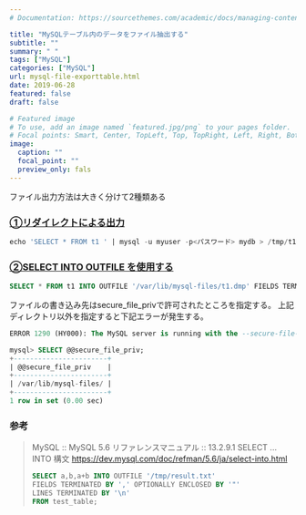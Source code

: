 ```yaml
---
# Documentation: https://sourcethemes.com/academic/docs/managing-content/

title: "MySQLテーブル内のデータをファイル抽出する"
subtitle: ""
summary: " "
tags: ["MySQL"]
categories: ["MySQL"]
url: mysql-file-exporttable.html
date: 2019-06-28
featured: false
draft: false

# Featured image
# To use, add an image named `featured.jpg/png` to your pages folder.
# Focal points: Smart, Center, TopLeft, Top, TopRight, Left, Right, BottomLeft, Bottom, BottomRight.
image:
  caption: ""
  focal_point: ""
  preview_only: fals
---
```




ファイル出力方法は大きく分けて2種類ある

### <u>①リダイレクトによる出力</u>

```sql
echo 'SELECT * FROM t1 ' | mysql -u myuser -p<パスワード> mydb > /tmp/t1.dmp
```

### <u>②SELECT INTO OUTFILE を使用する</u>

```sql
SELECT * FROM t1 INTO OUTFILE '/var/lib/mysql-files/t1.dmp' FIELDS TERMINATED BY ',' LINES TERMINATED BY '\n';
```

ファイルの書き込み先はsecure_file_privで許可されたところを指定する。
上記ディレクトリ以外を指定すると下記エラーが発生する。

```sql
ERROR 1290 (HY000): The MySQL server is running with the --secure-file-priv option so it cannot execute this statement
```

```sql
mysql> SELECT @@secure_file_priv;
+-----------------------+
| @@secure_file_priv    |
+-----------------------+
| /var/lib/mysql-files/ |
+-----------------------+
1 row in set (0.00 sec)
```

### 参考

> MySQL :: MySQL 5.6 リファレンスマニュアル :: 13.2.9.1 SELECT ... INTO 構文 https://dev.mysql.com/doc/refman/5.6/ja/select-into.html
>
> ```sql
> SELECT a,b,a+b INTO OUTFILE '/tmp/result.txt'
> FIELDS TERMINATED BY ',' OPTIONALLY ENCLOSED BY '"'
> LINES TERMINATED BY '\n'
> FROM test_table;
> ```
>
> 